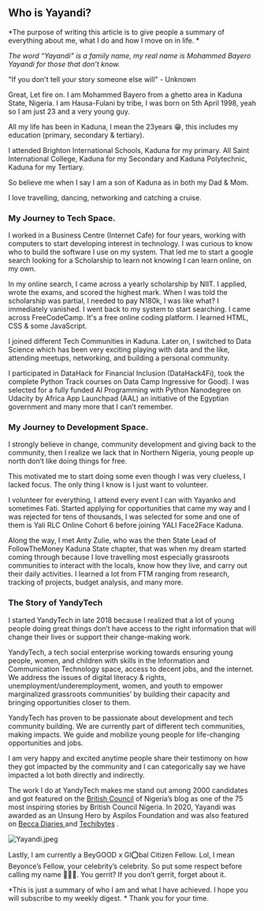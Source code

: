 ## Who is Yayandi?

*The purpose of writing this article is to give people a summary of everything about me, what I do and how I move on in life.
*

*The word “Yayandi” is a family name, my real name is Mohammed Bayero Yayandi for those that don’t know.*


> 
"If you don't tell your story someone else will" - Unknown

Great, Let fire on. I am Mohammed Bayero from a ghetto area in Kaduna State, Nigeria. I am Hausa-Fulani by tribe, I was born on 5th April 1998, yeah so I am just 23 and a very young guy.

All my life has been in Kaduna, I mean the 23years 😁, this includes my education (primary, secondary & tertiary). 

I attended Brighton International Schools, Kaduna for my primary. All Saint International College, Kaduna for my Secondary and Kaduna Polytechnic, Kaduna for my Tertiary.

So believe me when I say I am a son of Kaduna as in both my Dad & Mom.

I love travelling, dancing, networking and catching a cruise.

### My Journey to Tech Space.


I worked in a Business Centre (Internet Cafe) for four years, working with computers to start developing interest in technology. I was curious to know who to build the software I use on my system.  That led me to start a google search looking for a Scholarship to learn not knowing I can learn online, on my own.

In my online search, I came across a yearly scholarship by NIIT. I applied, wrote the exams, and scored the highest mark. When I was told the scholarship was partial, I needed to pay N180k, I was like what? I immediately vanished. I went back to my system to start searching. I came across FreeCodeCamp. It's a free online coding platform. I learned HTML, CSS & some JavaScript.

I joined different Tech Communities in Kaduna. Later on, I switched to Data Science which has been very exciting playing with data and the like, attending meetups, networking, and building a personal community. 

I participated in DataHack for Financial Inclusion (DataHack4Fi), took the complete Python Track courses on Data Camp Ingressive for Good). I was selected for a fully funded AI Programming with Python Nanodegree on Udacity by Africa App Launchpad (AAL) an initiative of the Egyptian government and many more that I can’t remember.

### My Journey to Development Space.


I strongly believe in change, community development and giving back to the community, then I realize we lack that in Northern Nigeria, young people up north don’t like doing things for free.

This motivated me to start doing some even though I was very clueless, I lacked focus. The only thing I know is I just want to volunteer. 

I volunteer for everything, I attend every event I can with Yayanko and sometimes Fati. Started applying for opportunities that came my way and I was rejected for tens of thousands, I was selected for some and one of them is Yali RLC Online Cohort 6 before joining YALI Face2Face Kaduna.

Along the way, I met Anty Zulie, who was the then State Lead of FollowTheMoney Kaduna State chapter, that was when my dream started coming through because I love travelling most especially grassroots communities to interact with the locals, know how they live, and carry out their daily activities. I learned a lot from FTM ranging from research, tracking of projects, budget analysis, and many more.

### The Story of YandyTech


I started YandyTech in late 2018 because I realized that a lot of young people doing great things don’t have access to the right information that will change their lives or support their change-making work.

YandyTech, a tech social enterprise working towards ensuring young people, women, and children with skills in the Information and Communication Technology space, access to decent jobs, and the internet. We address the issues of digital literacy & rights, unemployment/underemployment, women, and youth to empower marginalized grassroots communities’ by building their capacity and bringing opportunities closer to them.

YandyTech has proven to be passionate about development and tech community building. We are currently part of different tech communities, making impacts. We guide and mobilize young people for life-changing opportunities and jobs.

I am very happy and excited anytime people share their testimony on how they got impacted by the community and I can categorically say we have impacted a lot both directly and indirectly.

The work I do at YandyTech makes me stand out among 2000 candidates and got featured on the  [British Council](https://www.britishcouncil.org.ng/blog/thanks-you-mohammed-bayero-yayandi)  of Nigeria’s blog as one of the 75 most inspiring stories by British Council Nigeria. In 2020, Yayandi was awarded as an Unsung Hero by Aspilos Foundation and was also featured on   [Becca Diaries ](https://www.beccadiaries.com/2020/06/24/meet-yayandi-of-africa-a-tech-community-builder/) and  [Techibytes](https://techibytes.com/founder-of-yandytech-making-a-difference-in-northwest-nigeria-tech-ecosystem/) .


![Yayandi.jpeg](https://cdn.hashnode.com/res/hashnode/image/upload/v1634367034668/SmortiBWT.jpeg)

Lastly, I am currently a BeyGOOD x Gl⭕️bal Citizen Fellow. Lol, I mean Beyonce’s Fellow, your celebrity’s celebrity. So put some respect before calling my name 🤣🤣🤣. You gerrit? If you don’t gerrit, forget about it.

*This is just a summary of who I am and what I have achieved. I hope you will subscribe to my weekly digest.
*
Thank you for your time.
